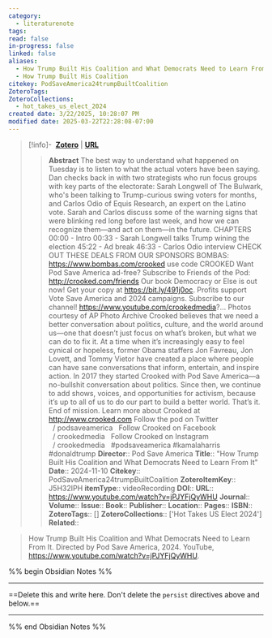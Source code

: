 ```yaml
---
category:
  - literaturenote
tags: 
read: false
in-progress: false
linked: false
aliases:
  - How Trump Built His Coalition and What Democrats Need to Learn From It
  - How Trump Built His Coalition
citekey: PodSaveAmerica24trumpBuiltCoalition
ZoteroTags: 
ZoteroCollections:
  - hot_takes_us_elect_2024
created date: 3/22/2025, 10:28:07 PM
modified date: 2025-03-22T22:28:08-07:00
---
```


> [!info]- &nbsp;[**Zotero**](zotero://select/library/items/J5H32IPH)  | [**URL**](https://www.youtube.com/watch?v=jPJYFjQyWHU)
>> **Abstract**
> The best way to understand what happened on Tuesday is to listen to what the actual voters have been saying. Dan checks back in with two strategists who run focus groups with key parts of the electorate: Sarah Longwell of The Bulwark, who's been talking to Trump-curious swing voters for months, and Carlos Odio of Equis Research, an expert on the Latino vote. Sarah and Carlos discuss some of the warning signs that were blinking red long before last week, and how we can recognize them—and act on them—in the future.  CHAPTERS 00:00 - Intro 00:33 - Sarah Longwell talks Trump wining the election 45:22 - Ad break  46:33 - Carlos Odio interview   CHECK OUT THESE DEALS FROM OUR SPONSORS  BOMBAS: https://www.bombas.com/crooked use code CROOKED  Want Pod Save America ad-free? Subscribe to Friends of the Pod: http://crooked.com/friends  Our book Democracy or Else is out now! Get your copy at https://bit.ly/491j0oc. Profits support Vote Save America and 2024 campaigns.  Subscribe to our channel! https://www.youtube.com/crookedmedia?...  Photos courtesy of AP Photo Archive  Crooked believes that we need a better conversation about politics, culture, and the world around us—one that doesn’t just focus on what’s broken, but what we can do to fix it. At a time when it’s increasingly easy to feel cynical or hopeless, former Obama staffers Jon Favreau, Jon Lovett, and Tommy Vietor have created a place where people can have sane conversations that inform, entertain, and inspire action. In 2017 they started Crooked with Pod Save America—a no-bullshit conversation about politics. Since then, we continue to add shows, voices, and opportunities for activism, because it’s up to all of us to do our part to build a better world. That’s it. End of mission.  Learn more about Crooked at http://www.crooked.com Follow the pod on Twitter   / podsaveamerica   Follow Crooked on Facebook   / crookedmedia    Follow Crooked on Instagram   / crookedmedia    #podsaveamerica #kamalaharris #donaldtrump
> > **Director**:: Pod Save America
> **Title**:: "How Trump Built His Coalition and What Democrats Need to Learn From It"
> **Date**:: 2024-11-10
> **Citekey**:: PodSaveAmerica24trumpBuiltCoalition
> **ZoteroItemKey**:: J5H32IPH
> **itemType**:: videoRecording
> **DOI**:: 
> **URL**:: https://www.youtube.com/watch?v=jPJYFjQyWHU
> **Journal**:: 
> **Volume**:: 
> **Issue**:: 
> **Book**:: 
> **Publisher**:: 
> **Location**:: 
> **Pages**:: 
> **ISBN**:: 
> **ZoteroTags**:: []
> **ZoteroCollections**:: ['Hot Takes US Elect 2024']
> **Related**::

>  How Trump Built His Coalition and What Democrats Need to Learn From It. Directed by Pod Save America, 2024. YouTube, https://www.youtube.com/watch?v=jPJYFjQyWHU.

%% begin Obsidian Notes %%
___
==Delete this and write here. Don't delete the `persist` directives above and below.==
___
%% end Obsidian Notes %%
